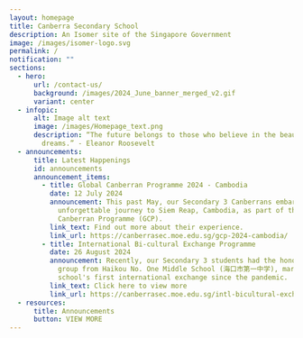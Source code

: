 ```yaml
---
layout: homepage
title: Canberra Secondary School
description: An Isomer site of the Singapore Government
image: /images/isomer-logo.svg
permalink: /
notification: ""
sections:
  - hero:
      url: /contact-us/
      background: /images/2024_June_banner_merged_v2.gif
      variant: center
  - infopic:
      alt: Image alt text
      image: /images/Homepage_text.png
      description: “The future belongs to those who believe in the beauty of their
        dreams.” - Eleanor Roosevelt
  - announcements:
      title: Latest Happenings
      id: announcements
      announcement_items:
        - title: Global Canberran Programme 2024 - Cambodia
          date: 12 July 2024
          announcement: This past May, our Secondary 3 Canberrans embarked on an
            unforgettable journey to Siem Reap, Cambodia, as part of the Global
            Canberran Programme (GCP).
          link_text: Find out more about their experience.
          link_url: https://canberrasec.moe.edu.sg/gcp-2024-cambodia/
        - title: International Bi-cultural Exchange Programme
          date: 26 August 2024
          announcement: Recently, our Secondary 3 students had the honor of hosting a
            group from Haikou No. One Middle School (海口市第一中学), marking our
            school's first international exchange since the pandemic.
          link_text: Click here to view more
          link_url: https://canberrasec.moe.edu.sg/intl-bicultural-exchange-programme/
  - resources:
      title: Announcements
      button: VIEW MORE
---
```

